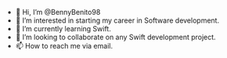 - 👋 Hi, I’m @BennyBenito98
- 👀 I’m interested in starting my career in Software development.
- 🌱 I’m currently learning Swift. 
- 💞️ I’m looking to collaborate on any Swift development project.
- 📫 How to reach me via email.

<!---
BennyBenito98/BennyBenito98 is a ✨ special ✨ repository because its `README.md` (this file) appears on your GitHub profile.
You can click the Preview link to take a look at your changes.
--->
